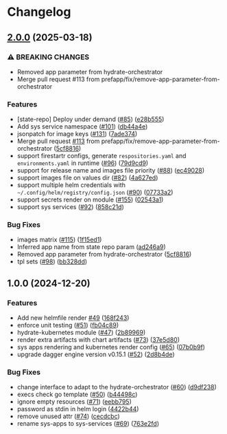 # Changelog

## [2.0.0](https://github.com/prefapp/daggerverse/compare/hydrate-kubernetes-v1.0.0...hydrate-kubernetes-v2.0.0) (2025-03-18)


### ⚠ BREAKING CHANGES

* Removed app parameter from hydrate-orchestrator
* Merge pull request #113 from prefapp/fix/remove-app-parameter-from-orchestrator

### Features

* [state-repo] Deploy under demand ([#85](https://github.com/prefapp/daggerverse/issues/85)) ([e28b555](https://github.com/prefapp/daggerverse/commit/e28b555dd4da84d0c2335b527284c18c7b480eca))
* Add sys service namespace ([#101](https://github.com/prefapp/daggerverse/issues/101)) ([db44a4e](https://github.com/prefapp/daggerverse/commit/db44a4ef6956ceddd68cf27e53866ecc00237911))
* jsonpatch for image keys ([#131](https://github.com/prefapp/daggerverse/issues/131)) ([7ade374](https://github.com/prefapp/daggerverse/commit/7ade3749b1cc6aa7a818086d2dc80918daccfb03))
* Merge pull request [#113](https://github.com/prefapp/daggerverse/issues/113) from prefapp/fix/remove-app-parameter-from-orchestrator ([5cf8816](https://github.com/prefapp/daggerverse/commit/5cf8816b651c5cd7e345cb0ab29640ce7fdc041d))
* support firestartr configs, generate  `respositories.yaml` and  `environments.yaml` in runtime ([#96](https://github.com/prefapp/daggerverse/issues/96)) ([79d9cd9](https://github.com/prefapp/daggerverse/commit/79d9cd96cb37637f23751a87aa3c06802f1ad94b))
* support for release name and images file priority ([#88](https://github.com/prefapp/daggerverse/issues/88)) ([ec49028](https://github.com/prefapp/daggerverse/commit/ec4902885cfc88e61a933918c7149cf18bd1b59b))
* support images file on values dir ([#82](https://github.com/prefapp/daggerverse/issues/82)) ([4a627ed](https://github.com/prefapp/daggerverse/commit/4a627edfe0eda86f3818a701fbbc8d7452611071))
* support multiple helm credentials with `~/.config/helm/registry/config.json` ([#90](https://github.com/prefapp/daggerverse/issues/90)) ([07733a2](https://github.com/prefapp/daggerverse/commit/07733a2db842a5e79b1c6680db691d22dcde28d2))
* support secrets render on module ([#155](https://github.com/prefapp/daggerverse/issues/155)) ([02543a1](https://github.com/prefapp/daggerverse/commit/02543a191ccbe2a4f61b1775f49e7d7b9c57dd4f))
* support sys services ([#92](https://github.com/prefapp/daggerverse/issues/92)) ([858c21d](https://github.com/prefapp/daggerverse/commit/858c21d7114ecca78fd0a017daa5df2ed6fe3992))


### Bug Fixes

* images matrix ([#115](https://github.com/prefapp/daggerverse/issues/115)) ([1f15ed1](https://github.com/prefapp/daggerverse/commit/1f15ed1108bfe8e84dfd2363517088af733bf109))
* Inferred app name from state repo param ([ad246a9](https://github.com/prefapp/daggerverse/commit/ad246a9b78c4a0ad24c30d82fb7ec86fd17c35f0))
* Removed app parameter from hydrate-orchestrator ([5cf8816](https://github.com/prefapp/daggerverse/commit/5cf8816b651c5cd7e345cb0ab29640ce7fdc041d))
* tpl sets ([#98](https://github.com/prefapp/daggerverse/issues/98)) ([bb328dd](https://github.com/prefapp/daggerverse/commit/bb328dd193df0f8c70e907488ec05c4aee615e23))

## 1.0.0 (2024-12-20)


### Features

* Add new helmfile render [#49](https://github.com/prefapp/daggerverse/issues/49) ([168f243](https://github.com/prefapp/daggerverse/commit/168f2438435c4d8793c2b270583d14630ea7b3e9))
* enforce unit testing ([#51](https://github.com/prefapp/daggerverse/issues/51)) ([fb04c89](https://github.com/prefapp/daggerverse/commit/fb04c891e788a32c71e5c7355b2b32a06a30a02b))
* hydrate-kubernetes module ([#47](https://github.com/prefapp/daggerverse/issues/47)) ([2b89969](https://github.com/prefapp/daggerverse/commit/2b89969f0b589639cce3d76c626b6fdafa906cce))
* render extra artifacts with chart artifacts ([#73](https://github.com/prefapp/daggerverse/issues/73)) ([37e5d80](https://github.com/prefapp/daggerverse/commit/37e5d802e46c109eabb7a9087439a834b4930bd9))
* sys apps rendering and kubernetes render config ([#65](https://github.com/prefapp/daggerverse/issues/65)) ([07b0b9f](https://github.com/prefapp/daggerverse/commit/07b0b9f0ffaf3400aa5665bf2dd2bc00d7110402))
* upgrade dagger engine version v0.15.1 ([#52](https://github.com/prefapp/daggerverse/issues/52)) ([2d8b4de](https://github.com/prefapp/daggerverse/commit/2d8b4de5d77f1207cea7f0aed663a2fc4b6a014a))


### Bug Fixes

* change interface to adapt to the hydrate-orchestrator ([#60](https://github.com/prefapp/daggerverse/issues/60)) ([d9df238](https://github.com/prefapp/daggerverse/commit/d9df2386b0d9bf5ee32adeebdeb48166cb707cbb))
* execs check go template ([#50](https://github.com/prefapp/daggerverse/issues/50)) ([b44498c](https://github.com/prefapp/daggerverse/commit/b44498c261ac5b61fa53e2118d5f4e8252becd63))
* ignore empty resources ([#71](https://github.com/prefapp/daggerverse/issues/71)) ([eebb795](https://github.com/prefapp/daggerverse/commit/eebb7959af38c200817b3d547c2df12820205cea))
* password as stdin in helm login ([4422b44](https://github.com/prefapp/daggerverse/commit/4422b44ed482a4b65469e5c6f1e56383fc6c2789))
* remove unused attr ([#74](https://github.com/prefapp/daggerverse/issues/74)) ([cecdcbc](https://github.com/prefapp/daggerverse/commit/cecdcbcc3dc4a50cc37979b3f6e4c5a9d11a7131))
* rename sys-apps to sys-services ([#69](https://github.com/prefapp/daggerverse/issues/69)) ([763e2fd](https://github.com/prefapp/daggerverse/commit/763e2fd9d1319f9d7243c42ff070dc1abe4c5548))
